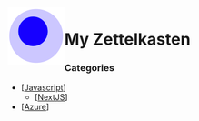 <img src="attachments/foam-icon.png" width=100 align="left">

# My Zettelkasten

### Categories

- [[Javascript]]
  - [[NextJS]]
- [[Azure]]





[//begin]: # "Autogenerated link references for markdown compatibility"
[Javascript]: Javascript.md "Javascript"
[NextJS]: NextJS.md "NextJS"
[Azure]: Azure.md "Azure"
[//end]: # "Autogenerated link references"
